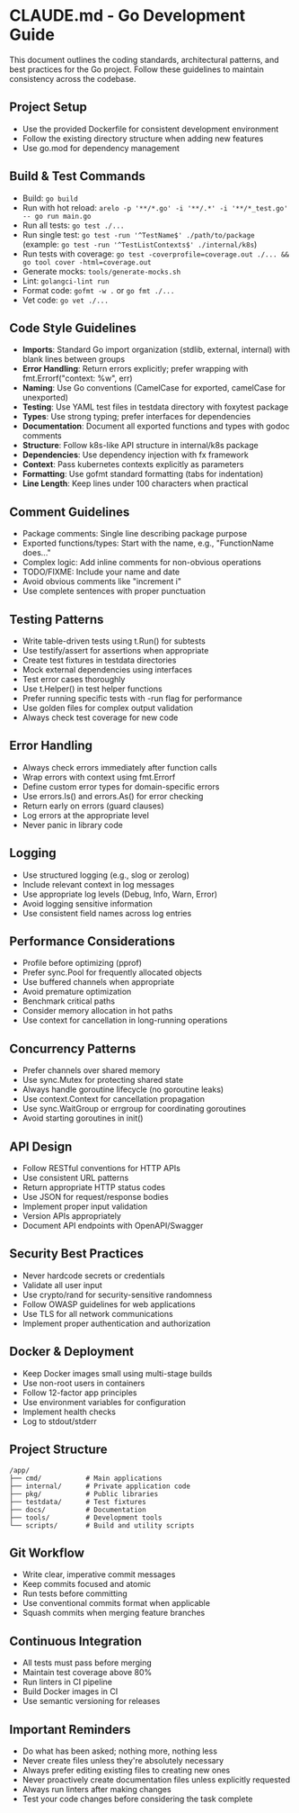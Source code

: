 # CLAUDE.md - Go Development Guide

This document outlines the coding standards, architectural patterns, and best practices for the Go project. Follow these guidelines to maintain consistency across the codebase.

## Project Setup
- Use the provided Dockerfile for consistent development environment
- Follow the existing directory structure when adding new features
- Use go.mod for dependency management

## Build & Test Commands
- Build: `go build`
- Run with hot reload: `arelo -p '**/*.go' -i '**/.*' -i '**/*_test.go' -- go run main.go`
- Run all tests: `go test ./...`
- Run single test: `go test -run '^TestName$' ./path/to/package` (example: `go test -run '^TestListContexts$' ./internal/k8s`)
- Run tests with coverage: `go test -coverprofile=coverage.out ./... && go tool cover -html=coverage.out`
- Generate mocks: `tools/generate-mocks.sh`
- Lint: `golangci-lint run`
- Format code: `gofmt -w .` or `go fmt ./...`
- Vet code: `go vet ./...`

## Code Style Guidelines
- **Imports**: Standard Go import organization (stdlib, external, internal) with blank lines between groups
- **Error Handling**: Return errors explicitly; prefer wrapping with fmt.Errorf("context: %w", err)
- **Naming**: Use Go conventions (CamelCase for exported, camelCase for unexported)
- **Testing**: Use YAML test files in testdata directory with foxytest package
- **Types**: Use strong typing; prefer interfaces for dependencies
- **Documentation**: Document all exported functions and types with godoc comments
- **Structure**: Follow k8s-like API structure in internal/k8s package
- **Dependencies**: Use dependency injection with fx framework
- **Context**: Pass kubernetes contexts explicitly as parameters
- **Formatting**: Use gofmt standard formatting (tabs for indentation)
- **Line Length**: Keep lines under 100 characters when practical

## Comment Guidelines
- Package comments: Single line describing package purpose
- Exported functions/types: Start with the name, e.g., "FunctionName does..."
- Complex logic: Add inline comments for non-obvious operations
- TODO/FIXME: Include your name and date
- Avoid obvious comments like "increment i"
- Use complete sentences with proper punctuation

## Testing Patterns
- Write table-driven tests using t.Run() for subtests
- Use testify/assert for assertions when appropriate
- Create test fixtures in testdata directories
- Mock external dependencies using interfaces
- Test error cases thoroughly
- Use t.Helper() in test helper functions
- Prefer running specific tests with -run flag for performance
- Use golden files for complex output validation
- Always check test coverage for new code

## Error Handling
- Always check errors immediately after function calls
- Wrap errors with context using fmt.Errorf
- Define custom error types for domain-specific errors
- Use errors.Is() and errors.As() for error checking
- Return early on errors (guard clauses)
- Log errors at the appropriate level
- Never panic in library code

## Logging
- Use structured logging (e.g., slog or zerolog)
- Include relevant context in log messages
- Use appropriate log levels (Debug, Info, Warn, Error)
- Avoid logging sensitive information
- Use consistent field names across log entries

## Performance Considerations
- Profile before optimizing (pprof)
- Prefer sync.Pool for frequently allocated objects
- Use buffered channels when appropriate
- Avoid premature optimization
- Benchmark critical paths
- Consider memory allocation in hot paths
- Use context for cancellation in long-running operations

## Concurrency Patterns
- Prefer channels over shared memory
- Use sync.Mutex for protecting shared state
- Always handle goroutine lifecycle (no goroutine leaks)
- Use context.Context for cancellation propagation
- Use sync.WaitGroup or errgroup for coordinating goroutines
- Avoid starting goroutines in init()

## API Design
- Follow RESTful conventions for HTTP APIs
- Use consistent URL patterns
- Return appropriate HTTP status codes
- Use JSON for request/response bodies
- Implement proper input validation
- Version APIs appropriately
- Document API endpoints with OpenAPI/Swagger

## Security Best Practices
- Never hardcode secrets or credentials
- Validate all user input
- Use crypto/rand for security-sensitive randomness
- Follow OWASP guidelines for web applications
- Use TLS for all network communications
- Implement proper authentication and authorization

## Docker & Deployment
- Keep Docker images small using multi-stage builds
- Use non-root users in containers
- Follow 12-factor app principles
- Use environment variables for configuration
- Implement health checks
- Log to stdout/stderr

## Project Structure
```
/app/
├── cmd/           # Main applications
├── internal/      # Private application code
├── pkg/           # Public libraries
├── testdata/      # Test fixtures
├── docs/          # Documentation
├── tools/         # Development tools
└── scripts/       # Build and utility scripts
```

## Git Workflow
- Write clear, imperative commit messages
- Keep commits focused and atomic
- Run tests before committing
- Use conventional commits format when applicable
- Squash commits when merging feature branches

## Continuous Integration
- All tests must pass before merging
- Maintain test coverage above 80%
- Run linters in CI pipeline
- Build Docker images in CI
- Use semantic versioning for releases

## Important Reminders
- Do what has been asked; nothing more, nothing less
- Never create files unless they're absolutely necessary
- Always prefer editing existing files to creating new ones
- Never proactively create documentation files unless explicitly requested
- Always run linters after making changes
- Test your code changes before considering the task complete